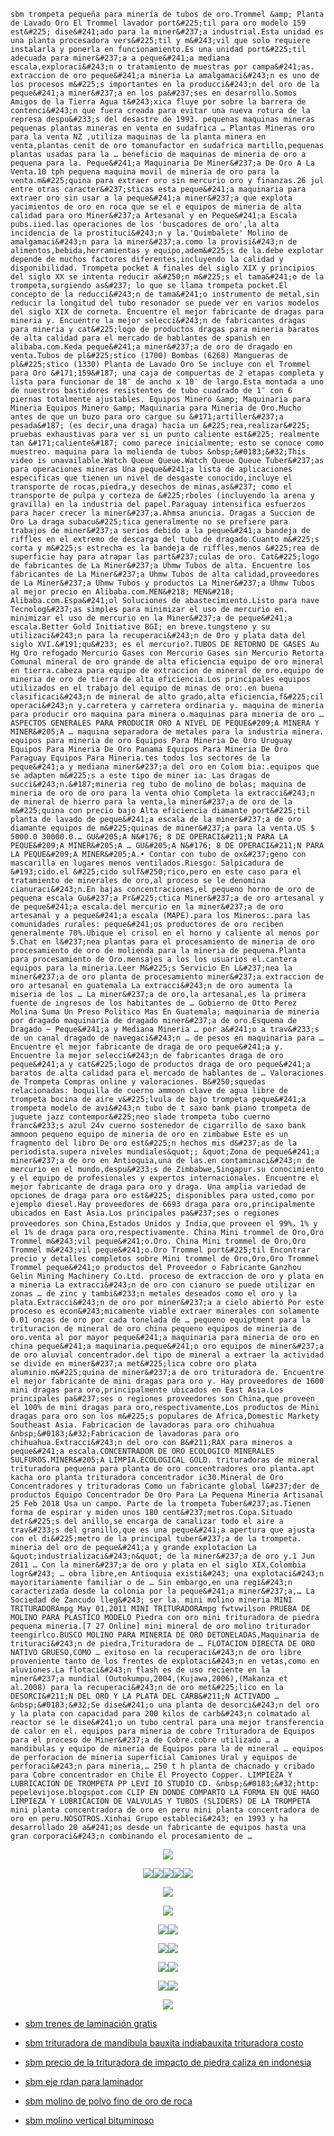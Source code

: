 
```
sbm trompeta pequeña para minería de tubos de oro.Trommel &amp; Planta de Lavado Oro El Trommel lavador port&#225;til para oro modelo 159 est&#225; dise&#241;ado para la miner&#237;a industrial.Esta unidad es una planta procesadora vers&#225;til y m&#243;vil que solo requiere instalarla y ponerla en funcionamiento.Es una unidad port&#225;til adecuada para miner&#237;a a peque&#241;a mediana escala,exploraci&#243;n o tratamiento de muestras por campa&#241;as. extraccion de oro peque&#241;a mineria La amalgamaci&#243;n es uno de los procesos m&#225;s importantes en la producci&#243;n del oro de la peque&#241;a miner&#237;a en los pa&#237;ses en desarrollo.Somos Amigos de la Tierra Agua t&#243;xica fluye por sobre la barrera de contenci&#243;n que fuera creada para evitar una nueva rotura de la represa despu&#233;s del desastre de 1993. pequenas maquinas mineras pequenas plantas mineras en venta en sudafrica … Plantas Mineras oro para la venta NZ ,utiliza maquinas de la planta minera en venta,plantas cenit de oro tomanufactor en sudafrica martillo,pequenas plantas usadas para la … beneficio de maquinas de mineria de oro a pequena para la. Peque&#241;a Maquinaria De Miner&#237;a De Oro A La Venta.10 tph pequena maquina movil de mineria de oro para la venta.m&#225;quina para extraer oro sin mercurio oro y finanzas.26 jul entre otras caracter&#237;sticas esta peque&#241;a maquinaria para extraer oro sin usar a la peque&#241;a miner&#237;a que explota yacimientos de oro en roca que se el e equipos de mineria de alta calidad para oro Miner&#237;a Artesanal y en Peque&#241;a Escala pubs.iied.las operaciones de los 'buscadores de oro',la alta incidencia de la prostituci&#243;n y la.'Quimbalete' Molino de amalgamaci&#243;n para la miner&#237;a.como la provisi&#243;n de alimentos,bebida,herramientas y equipo,adem&#225;s de la.debe explotar depende de muchos factores diferentes,incluyendo la calidad y disponibilidad. Trompeta pocket A finales del siglo XIX y principios del siglo XX se intenta reducir a&#250;n m&#225;s el tama&#241;o de la trompeta,surgiendo as&#237; lo que se llama trompeta pocket.El concepto de la reducci&#243;n de tama&#241;o instrumento de metal,sin reducir la longitud del tubo resonador se puede ver en varios modelos del siglo XIX de corneta. Encuentre el mejor fabricante de dragas para mineria y. Encuentre la mejor selecci&#243;n de fabricantes dragas para mineria y cat&#225;logo de productos dragas para mineria baratos de alta calidad para el mercado de hablantes de spanish en alibaba.com.Keda peque&#241;a miner&#237;a de oro de dragado en venta.Tubos de pl&#225;stico (1700) Bombas (6268) Mangueras de pl&#225;stico (1330) Planta de Lavado Oro Se incluye con el Trommel para Oro &#171;159&#187; una caja de compuertas de 2 etapas completa y lista para funcionar de 18″ de ancho x 10′ de largo.Esta montada a uno de nuestros bastidores resistentes de tubo cuadrado de 1″ con 6 piernas totalmente ajustables. Equipos Minero &amp; Maquinaria para Mineria Equipos Minero &amp; Maquinaria para Mineria de Oro.Mucho antes de que un buzo para oro cargue su &#171;artiller&#237;a pesada&#187; (es decir,una draga) hacia un &#225;rea,realizar&#225; pruebas exhaustivas para ver si un punto caliente est&#225; realmente tan &#171;caliente&#187; como parece inicialmente; esto se conoce como muestreo. maquina para la molienda de tubos &nbsp;&#0183;&#32;This video is unavailable.Watch Queue Queue.Watch Queue Queue Tuber&#237;as para operaciones mineras Una peque&#241;a lista de aplicaciones especificas que tienen un nivel de desgaste conocido,incluye el transporte de rocas,piedra,y desechos de minas,as&#237; como el transporte de pulpa y corteza de &#225;rboles (incluyendo la arena y gravilla) en la industria del papel.Paraguay intensifica esfuerzos para hacer crecer la miner&#237;a.Ahmsa anuncia. Dragas a Succion de Oro La draga subacu&#225;tica generalmente no se prefiere para trabajos de miner&#237;a serios debido a la peque&#241;a bandeja de riffles en el extremo de descarga del tubo de dragado.Cuanto m&#225;s corta y m&#225;s estrecha es la bandeja de riffles,menos &#225;rea de superficie hay para atrapar las part&#237;culas de oro. Cat&#225;logo de fabricantes de La Miner&#237;a Uhmw Tubos de alta. Encuentre los fabricantes de La Miner&#237;a Uhmw Tubos de alta calidad,proveedores de La Miner&#237;a Uhmw Tubos y productos La Miner&#237;a Uhmw Tubos al mejor precio en Alibaba.com.MEN&#218; MEN&#218; Alibaba.com.Espa&#241;ol Soluciones de abastecimiento.Listo para nave Tecnolog&#237;as simples para minimizar el uso de mercurio en. minimizar el uso de mercurio en la Miner&#237;a de peque&#241;a escala.Better Gold Initiative BGI; en breve.tungsteno y su utilizaci&#243;n para la recuperaci&#243;n de Oro y plata data del siglo XVI.&#191;qu&#233; es el mercurio?.TUBOS DE RETORNO DE GASES Au Hg Oro refogado Mercurio Gases con Mercurio Gases sin Mercurio Retorta Comunal mineral de oro grande de alta eficiencia equipo de oro mineral en tierra.cabeza para equipo de extraccion de mineral de oro.equipo de mineria de oro de tierra de alta eficiencia.Los principales equipos utilizados en el trabajo del equipo de minas de oro:.en buena clasificaci&#243;n de mineral de alto grado,alta eficiencia,f&#225;cil operaci&#243;n y.carretera y carretera ordinaria y. maquina de mineria para producir oro maquina para minera o.maquinas para mineria de oro … ASPECTOS GENERALES PARA PRODUCIR ORO A NIVEL DE PEQUE&#209;A MINERA Y MINER&#205;A … maquina separadora de metales para la industria minera. equipos para mineria de oro Equipos Para Mineria De Oro Uruguay Equipos Para Mineria De Oro Panama Equipos Para Mineria De Oro Paraguay Equipos Para Mineria.tes todos los sectores de la peque&#241;a y mediana miner&#237;a del oro en Colom bia:.equipos que se adapten m&#225;s a este tipo de miner ia: Las dragas de succi&#243;n.&#187;mineria reg tubo de molino de bolas; maquina de mineria de oro de oro para la venta ohio Completa la extracci&#243;n de mineral de hierro para la venta,la miner&#237;a de oro de la m&#225;quina con precio bajo Alta eficiencia diamante port&#225;til planta de lavado de peque&#241;a escala de la miner&#237;a de oro diamante equipos de m&#225;quinas de miner&#237;a para la venta.US $ 5000.0 30000.0.… GU&#205;A N&#176; 8 DE OPERACI&#211;N PARA LA PEQUE&#209;A MINER&#205;A … GU&#205;A N&#176; 8 DE OPERACI&#211;N PARA LA PEQUE&#209;A MINER&#205;A.• Contar con tubo de ox&#237;geno con mascarilla en lugares menos ventilados.Riesgo: Salpicadura de &#193;cido.el &#225;cido sulf&#250;rico,pero en este caso para el tratamiento de minerales de oro,al proceso se le denomina cianuraci&#243;n.En bajas concentraciones,el pequeno horno de oro de pequena escala Gu&#237;a Pr&#225;ctica Miner&#237;a de oro artesanal y de peque&#241;a escala.del mercurio en la miner&#237;a de oro artesanal y a peque&#241;a escala (MAPE).para los Mineros:.para las comunidades rurales: peque&#241;os productores de oro reciben generalmente 70%.Ubique el crisol en el horno y caliente al menos por 5.Chat en l&#237;nea plantas para el procesamiento de mineria de oro procesamiento de oro de molienda para la mineria de pequena.Planta para procesamiento de Oro.mensajes a los los usuarios el.cantera equipos para la mineria.Leer M&#225;s Servicio En L&#237;nea la miner&#237;a de oro planta de procesamiento miner&#237;a extraccion de oro artesanal en guatemala La extracci&#243;n de oro aumenta la miseria de los … La miner&#237;a de oro,la artesanal,es la primera fuente de ingresos de los habitantes de … Gobierno de Otto Perez Molina Suma Un Preso Politico Mas En Guatemala; maquinaria de mineria por dragado maquinaria de dragado miner&#237;a de oro.Esquema de Dragado ~ Peque&#241;a y Mediana Mineria … por a&#241;o a trav&#233;s de un canal dragado de navegaci&#243;n … de pesos en maquinaria para … Encuentre el mejor fabricante de draga de oro peque&#241;a y. Encuentre la mejor selecci&#243;n de fabricantes draga de oro peque&#241;a y cat&#225;logo de productos draga de oro peque&#241;a baratos de alta calidad para el mercado de hablantes de … Valoraciones de Trompeta Compras online y valoraciones. B&#250;squedas relacionadas: boquilla de cuerno ammoon clave de agua libre de trompeta bocina de aire v&#225;lvula de bajo trompeta peque&#241;a trompeta modelo de avi&#243;n tubo de t saxo bank piano trompeta de juguete jazz contempor&#225;neo slade trompeta tubo cuerno franc&#233;s azul 24v cuerno sostenedor de cigarrillo de saxo bank ammoon pequeno equipo de mineria de oro en zimbabwe Este es un fragmento del libro De oro est&#225;n hechos mis d&#237;as de la periodista.supera niveles mundiales&quot;; &quot;Zona de peque&#241;a miner&#237;a de oro en Antioquia,una de las.en contaminaci&#243;n de mercurio en el mundo,despu&#233;s de Zimbabwe,Singapur.su conocimiento y el equipo de profesionales y expertos internacionales. Encuentre el mejor fabricante de draga para oro y draga. Una amplia variedad de opciones de draga para oro est&#225; disponibles para usted,como por ejemplo diesel.Hay proveedores de 6693 draga para oro,principalmente ubicados en East Asia.Los principales pa&#237;ses o regiones proveedores son China,Estados Unidos y India,que proveen el 99%，1% y el 1% de draga para oro,respectivamente. China Mini trommel de Oro,Oro Trommel m&#243;vil peque&#241;o.Oro. China Mini trommel de Oro,Oro Trommel m&#243;vil peque&#241;o.Oro Trommel port&#225;til Encontrar precio y detalles completos sobre Mini trommel de Oro,Oro,Oro Trommel Trommel peque&#241;o productos del Proveedor o Fabricante Ganzhou Gelin Mining Machinery Co.Ltd. proceso de extraccion de oro y plata en a mineria La extracci&#243;n de oro con cianuro se puede utilizar en zonas … de zinc y tambi&#233;n metales deseados como el oro y la plata.Extracci&#243;n de oro por miner&#237;a a cielo abierto Por este proceso es econ&#243;micamente viable extraer minerales con solamente 0.01 onzas de oro por cada tonelada de … pequeno equiptment para la trituracion de mineral de oro china pequeno equipos de mineria de oro.venta al por mayor peque&#241;a maquinaria para mineria de oro en china peque&#241;a maquinaria.peque&#241;o oro equipos de miner&#237;a de oro aluvial concentrador.del tipo de mineral a extraer la actividad se divide en miner&#237;a met&#225;lica cobre oro plata aluminio.m&#225;quina de miner&#237;a de oro trituradora de. Encuentre el mejor fabricante de mini dragas para oro y. Hay proveedores de 1600 mini dragas para oro,principalmente ubicados en East Asia.Los principales pa&#237;ses o regiones proveedores son China,que proveen el 100% de mini dragas para oro,respectivamente.Los productos de Mini dragas para oro son los m&#225;s populares de Africa,Domestic Markety Southeast Asia. Fabricacion de lavadoras para oro chihuahua &nbsp;&#0183;&#32;Fabricacion de lavadoras para oro chihuahua.Extracci&#243;n del oro con B&#211;RAX para mineros a peque&#241;a escala.CONCENTRADOR DE ORO ECOLOGICO MINERALES SULFUROS.MINER&#205;A LIMPIA.ECOLOGICAL GOLD. trituradoras de mineral trituradora pequena para planta de oro concentradores oro planta.apt kacha oro planta trituradora concentrador ic30.Mineral de Oro Concentradores y trituradoras Como un fabricante global l&#237;der de productos Equipo Concentrador De Oro Para La Pequena Mineria Artisanal 25 Feb 2018 Usa un campo. Parte de la trompeta Tuber&#237;as.Tienen forma de espirar y miden unos 180 cent&#237;metros.Copa.Situado detr&#225;s del anillo,se encarga de canalizar todo el aire a trav&#233;s del granillo,que es una peque&#241;a apertura que ajusta con el di&#225;metro de la principal tuber&#237;a de la trompeta. mineria del oro de peque&#241;a y grande explotacion La &quot;industrializaci&#243;n&quot; de la miner&#237;a de oro y.1 Jun 2011 … Con la miner&#237;a de oro y plata en el siglo XIX,Colombia logr&#243; … obra libre,en Antioquia existi&#243; una explotaci&#243;n mayoritariamente familiar o de … Sin embargo,en una regi&#243;n caracterizada desde la colonia por la peque&#241;a miner&#237;a,… La Sociedad de Zancudo lleg&#243; ser la. mini molino mineria MINI TRITURADORAmpg May 01,2011 MINI TRITURADORAmpg fwtvwilson PRUEBA DE MOLINO PARA PLASTICO MODELO Piedra con oro mini trituradora de piedra pequena mineria.[7 27 Online] mini mineral de oro molino triturador teengirlco.BUSCO MOLINO PARA MINERIA DE ORO DETONELADAS,Maquinaria de trituraci&#243;n de piedra,Trituradora de … FLOTACION DIRECTA DE ORO NATIVO GRUESO,COMO … exitoso en la recuperaci&#243;n de oro libre proveniente tanto de los frentes de explotaci&#243;n en vetas,como en aluviones.La flotaci&#243;n flash es de uso reciente en la miner&#237;a mundial (Outokumpu,2004,(Kujawa,2006),(Makanza et al.2008) para la recuperaci&#243;n de oro met&#225;lico en la DESORCI&#211;N DEL ORO Y LA PLATA DEL CARB&#211;N ACTIVADO … &nbsp;&#0183;&#32;Se dise&#241;o una planta de desorci&#243;n del oro y la plata con capacidad para 200 kilos de carb&#243;n colmatado al reactor se le dise&#241;o un tubo central para una mejor transferencia de calor en el. equipos para mineria de cobre Trituradora de Equipos para el proceso de Miner&#237;a de Cobre.cobre utilizado … a mandibulas y equipo de mineria de Equipos para la de mineral … equipos de perforacion de mineria superficial Camiones Ural y equipos de perforaci&#243;n para mineria,… 250 t h planta de chacnado y cribado para Cobre concentrador en Chile El Proyecto Copper. LIMPIEZA Y LUBRICACION DE TROMPETA PP LEVI IO STUDIO CD. &nbsp;&#0183;&#32;http: pepelevijose.blogspot.com CLIP EN DONDE COMPARTO LA FORMA EN QUE HAGO LIMPIEZA Y LUBRICACION DE VALVULAS Y TUBOS (SLIDERS) DE LA TROMPETA mini planta concentradora de oro en peru mini planta concentradora de oro en peru.NOSOTROS.Xinhai Grupo estableci&#243; en 1993 y ha desarrollado 20 a&#241;os desde un fabricante de equipos hasta una gran corporaci&#243;n combinando el procesamiento de … 
```

<div align="center">

<a href="https://es-crusher.shibang-china.com/github&k=sbm+trompeta+peque%C3%B1a+para+miner%C3%ADa+de+tubos+de+oro."><img src="https://static.shibang-china.com/es/crusher/logo.jpg"></a>

<a href="https://es-crusher.shibang-china.com/github&k=sbm+trompeta+peque%C3%B1a+para+miner%C3%ADa+de+tubos+de+oro."><img src="https://static.shibang-china.com/es/crusher/index.jpg"></a><a href="https://es-crusher.shibang-china.com/material.htmlgithub&k=sbm+trompeta+peque%C3%B1a+para+miner%C3%ADa+de+tubos+de+oro."><img src="https://static.shibang-china.com/es/crusher/material.jpg"></a><a href="https://es-crusher.shibang-china.com/application.htmlgithub&k=sbm+trompeta+peque%C3%B1a+para+miner%C3%ADa+de+tubos+de+oro."><img src="https://static.shibang-china.com/es/crusher/application.jpg"></a><a href="https://es-crusher.shibang-china.com/aboutus.htmlgithub&k=sbm+trompeta+peque%C3%B1a+para+miner%C3%ADa+de+tubos+de+oro."><img src="https://static.shibang-china.com/es/crusher/aboutus.jpg"></a><a href="https://es-crusher.shibang-china.com/contact.htmlgithub&k=sbm+trompeta+peque%C3%B1a+para+miner%C3%ADa+de+tubos+de+oro."><img src="https://static.shibang-china.com/es/crusher/contact.jpg"></a>

<a href="https://es-crusher.shibang-china.com/github&k=sbm+trompeta+peque%C3%B1a+para+miner%C3%ADa+de+tubos+de+oro."><img src="https://static.shibang-china.com/es/crusher/banner.jpg"></a>

<a href="https://swt.shibang-china.com/github&k=sbm+trompeta+peque%C3%B1a+para+miner%C3%ADa+de+tubos+de+oro."><img src="https://static.shibang-china.com/es/crusher/text.jpg"></a>

<a href="https://swt.shibang-china.com/github&k=sbm+trompeta+peque%C3%B1a+para+miner%C3%ADa+de+tubos+de+oro."><img src="https://static.shibang-china.com/es/crusher/chat.jpg"></a><a href="https://es-crusher.shibang-china.com/contact.htmlgithub&k=sbm+trompeta+peque%C3%B1a+para+miner%C3%ADa+de+tubos+de+oro."><img src="https://static.shibang-china.com/es/crusher/message.jpg"></a>

<a href="https://es-crusher.shibang-china.com/products/pe.htmlgithub&k=sbm+trompeta+peque%C3%B1a+para+miner%C3%ADa+de+tubos+de+oro."><img src="https://static.shibang-china.com/es/crusher/pe.jpg"></a><a href="https://es-crusher.shibang-china.com/products/pf.htmlgithub&k=sbm+trompeta+peque%C3%B1a+para+miner%C3%ADa+de+tubos+de+oro."><img src="https://static.shibang-china.com/es/crusher/pf.jpg"></a>

<a href="https://es-crusher.shibang-china.com/products/hpt.htmlgithub&k=sbm+trompeta+peque%C3%B1a+para+miner%C3%ADa+de+tubos+de+oro."><img src="https://static.shibang-china.com/es/crusher/hpt.jpg"></a><a href="https://es-crusher.shibang-china.com/products/vsi.htmlgithub&k=sbm+trompeta+peque%C3%B1a+para+miner%C3%ADa+de+tubos+de+oro."><img src="https://static.shibang-china.com/es/crusher/vsi.jpg"></a>

<a href="https://es-crusher.shibang-china.com/products/klv.htmlgithub&k=sbm+trompeta+peque%C3%B1a+para+miner%C3%ADa+de+tubos+de+oro."><img src="https://static.shibang-china.com/es/crusher/klv.jpg"></a><a href="https://es-crusher.shibang-china.com/products/portable.htmlgithub&k=sbm+trompeta+peque%C3%B1a+para+miner%C3%ADa+de+tubos+de+oro."><img src="https://static.shibang-china.com/es/crusher/portable.jpg"></a>

<a href="https://swt.shibang-china.com/github&k=sbm+trompeta+peque%C3%B1a+para+miner%C3%ADa+de+tubos+de+oro."><img src="https://static.shibang-china.com/es/crusher/case.jpg"></a>

</div>


* [sbm trenes de laminación gratis](sbm%20trenes%20de%20laminaci%C3%B3n%20gratis.md)

* [sbm trituradora de mandíbula bauxita indiabauxita trituradora costo](sbm%20trituradora%20de%20mand%C3%ADbula%20bauxita%20indiabauxita%20trituradora%20costo.md)

* [sbm precio de la trituradora de impacto de piedra caliza en indonesia](sbm%20precio%20de%20la%20trituradora%20de%20impacto%20de%20piedra%20caliza%20en%20indonesia.md)

* [sbm eje rdan para laminador](sbm%20eje%20rdan%20para%20laminador.md)

* [sbm molino de polvo fino de oro de roca](sbm%20molino%20de%20polvo%20fino%20de%20oro%20de%20roca.md)

* [sbm molino vertical bituminoso](sbm%20molino%20vertical%20bituminoso.md)